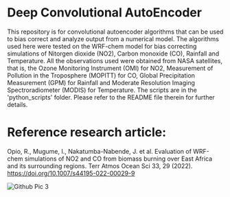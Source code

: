 # Deep Convolutional AutoEncoder
This repository is for convolutional autoencoder algorithms that can be used to bias correct and analyze output from a numerical model. The algorithms used here were tested on the WRF-chem model for bias correcting simulations of Nitorgen dioxide (NO2), Carbon monoxide (CO), Rainfall and Temperature. All the observations used were obtained from NASA satellites, that is, the Ozone Monitoring Instrument (OMI) for NO2, Measurement of Pollution in the Troposphere (MOPITT) for CO, Global Precipitation Measurement (GPM) for Rainfall and Moderate Resolution Imaging Spectroradiometer (MODIS) for Temperature. The scripts are in the 'python_scripts' folder. Please refer to the README file therein for further details.

# Reference research article:
Opio, R., Mugume, I., Nakatumba-Nabende, J. et al. Evaluation of WRF-chem simulations of NO2 and CO from biomass burning over East Africa and its surrounding regions. Terr Atmos Ocean Sci 33, 29 (2022). https://doi.org/10.1007/s44195-022-00029-9

![Github Pic 3](https://user-images.githubusercontent.com/99320162/200143708-d635c8c1-c154-4956-b52d-12abbab5ffa9.png)
